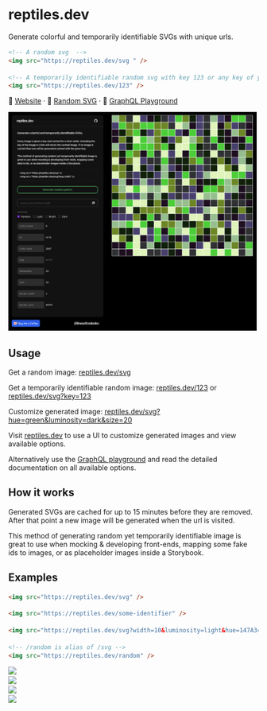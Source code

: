 # reptiles.dev

Generate colorful and temporarily identifiable SVGs with unique urls.

```html
<!-- A random svg  -->
<img src="https://reptiles.dev/svg " />

<!-- A temporarily identifiable random svg with key 123 or any key of your choosing.  -->
<img src="https://reptiles.dev/123" />
```

🦎
 [Website](https://reptiles.dev) · 🔗 [Random SVG](https://reptiles.dev/svg) · 🛝 [GraphQL Playground](https://reptiles.dev/api/graphql)

<img width="500px" src="docs/example.png" />

## Usage

Get a random image: [reptiles.dev/svg](https://reptiles.dev/svg)

Get a temporarily identifiable random image: [reptiles.dev/123](https://reptiles.dev/123) or [reptiles.dev/svg?key=123](https://reptiles.dev/svg?key=123)

Customize generated image: [reptiles.dev/svg?hue=green&luminosity=dark&size=20](https://reptiles.dev/svg?hue=green&luminosity=dark&size=20)

Visit [reptiles.dev](https://reptiles.dev) to use a UI to customize generated images and view available options.

Alternatively use the [GraphQL playground](https://reptiles.dev/api/graphql) and read the detailed documentation on all available options.

## How it works

Generated SVGs are cached for up to 15 minutes before they are removed. After that point a new image will be generated when the url is visited.

This method of generating random yet temporarily identifiable image is great to use when mocking & developing front-ends, mapping some fake ids to images, or as placeholder images inside a
Storybook.

## Examples

```html
<img src="https://reptiles.dev/svg" />

<img src="https://reptiles.dev/some-identifier" />

<img src="https://reptiles.dev/svg?width=10&luminosity=light&hue=147A34" />

<!-- /random is alias of /svg -->
<img src="https://reptiles.dev/random" />
```

<img src="https://reptiles.dev/svg" />
<br />
<img src="https://reptiles.dev/some-identifier" />
<br />
<img src="https://reptiles.dev/svg?width=10&luminosity=dark&hue=147A34" />
<br />
<img src="https://reptiles.dev/random" />
